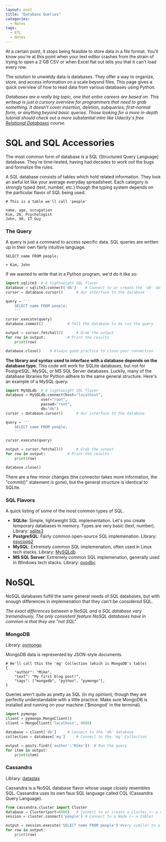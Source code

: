 ```yaml
---
layout: post
title: "Database Queries"
categories:
  - Notes
tags:
  - ETL
  - Notes
---
```


At a certain point, it stops being feasible to store data in a file format. You'll know you're at this point when your text editor crashes from the strain of trying to open a 2 GB CSV or when Excel flat out tells you that it can't load every row.

The solution to unwieldy data is databases. They offer a way to organize, store, and access information on a scale beyond files. This page gives a quick overview of how to read data from various databases using Python.

*Databases are a really big topic, one that entire careers are based on. This writeup is just a cursory overview for programmers that need to grab something. It doesn't cover insertion, deletion, subqueries, first-normal form, or anything beyond basic queries. Those looking for a more in-depth tutorial should check out a more substantial intro like Udacity's free [Relational Databases](https://www.udacity.com/course/intro-to-relational-databases--ud197) course.*

# SQL and SQL Accessories

The most common form of database is a SQL (Structured Query Language) database. They're time-tested, having had decades to work out the bugs and formalize the rules.

A SQL database consists of tables which hold related information. They look an awful lot like your average everyday spreadsheet. Each category is strongly typed (text, number, etc.) though the typing system depends on the particular flavor of SQL being used.

```
# This is a table we'll call 'people'

name, age, occupation
Kim, 26, Psychologist
John, 50, IT Guy
```

### The Query

A query is just a command to access specific data. SQL queries are written up in their own fairly intuitive language. 

```
SELECT name FROM people;

> Kim, John
```

If we wanted to write that in a Python program, we'd do it like so:

```python
import sqlite3	# A lightweight SQL flavor
database = sqlite3.connect('db')	# Connect to or create the 'db' database
cursor = database.cursor()		# Our interface to the database

query = '''
	SELECT name FROM people;
	'''

cursor.execute(query)
database.commit()			# Tell the database to do run the query

output = cursor.fetchall()		# Grab the output
for row in output:			# Print the results
	print(row)

database.close()	# Always good practice to close your connection
```

**The library and syntax used to interface with a database depends on the database type.** This code will work for SQLite databases, but not for PostgreSQL, MySQL, or MS SQL Server databases. Luckily, many of the database libraries for Python adhere to the same general structure. Here's an example of a MySQL query:

```python
import MySQLdb	# A lightweight SQL flavor
database = MySQLdb.connect(host="localhost",
				user="root",
				passwd="root",
				db="db")	
cursor = database.cursor()		# Our interface to the database

query = '''
	SELECT name FROM people;
	'''

cursor.execute(query)

output = cursor.fetchall()		# Grab the output
for row in output:			# Print the results
	print(row)

database.close()		
```

There are a few minor changes (the connector takes more information, the "commit()" statement is gone), but the general structure is identical to SQLite. 

### SQL Flavors

A quick listing of some of the most common types of SQL.

* **SQLite**: Simple, lightweight SQL implementation. Let's you create temporary databases in memory. Types are very basic (text, number). Library: [sqlite3](https://docs.python.org/3/library/sqlite3.html)
* **PostgreSQL**: Fairly common open-source SQL implemenation. Library: [psycopg2](https://wiki.postgresql.org/wiki/Psycopg2_Tutorial)
* **MySQL**: Extremely common SQL implemenation, often used in Linux tech stacks. Library: [MySQLdb](https://mysqlclient.readthedocs.io/)
* **MS SQL Server**: Extremely common SQL implemenation, generally used in Windows tech stacks. Library: [pyodbc](https://github.com/mkleehammer/pyodbc/wiki)

# NoSQL

NoSQL databases fulfill the same general needs of SQL databases, but with enough differences in implemenation that they can't be considered SQL.  

*The exact differences between a NoSQL and a SQL database vary tremendously. The only consistent feature NoSQL databases have in common is that they are "not SQL".*

### MongoDB

Library: [pymongo](http://api.mongodb.com/python/current/tutorial.html)

MongoDB data is represented by JSON-style documents.

```
# We'll call this the 'mg' Collection (which is MongoDB's table)
{
	"author": "Mike",
	"text": "My first blog post!",
	"tags": ["mongodb", "python", "pymongo"],
}
```

Queries aren't quite as pretty as SQL (in my opinion), though they are perfectly understandable with a little practice. Make sure MongoDB is installed and running on your machine ('$mongod' in the terminal).

```python
import pymongo
client = pymongo.MongoClient()
client = MongoClient('localhost', 8080)

database = client['db']		# Connect to the 'db' database
collection = database['mg']		# Connect to the 'mg' Collection

output = posts.find({'author':'Mike'})	# Run the query
for item in output:
	print(item)

```

### Cassandra

Library: [datastax](https://datastax.github.io/python-driver/)

Cassandra is a NoSQL database flavor whose usage closely resembles SQL. Cassandra uses its own faux SQL language called CQL (Cassandra Query Language).

```python
from cassandra.cluster import Cluster
database = Cluster(port=8080)	# Connect to or create a Cluster (~ a database)
session = cluster.connect('people')	# Connect to a Node (~ a table)

output = session.execute('SELECT name FROM people')	#Very similar to a SQL query
for row in output:
	print(row)
```

